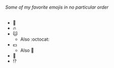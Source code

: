 ###### Some of my favorite emojis in no particular order

* :purple_heart:
* :fire:
* :cat:
  * Also :octocat:
* :dollar:
  * Also :money_with_wings:
* :corn:
* :interrobang:
